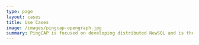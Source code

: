 ```yaml
---
type: page
layout: cases
title: Use Cases
image: /images/pingcap-opengraph.jpg
summary: PingCAP is focused on developing distributed NewSQL and is the team building TiDB, an open-source distributed NewSQL database.
---
```

